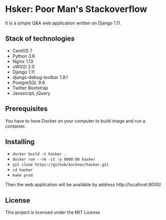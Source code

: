 Hsker: Poor Man's Stackoverflow
=====================

It is a simple Q&A web application written on Django 1.11.

## Stack of technologies ##

* CentOS 7
* Python 3.6
* Nginx 1.13
* uWSGI 2.0
* Django 1.11
* django-debug-toolbar 1.9.1
* PostgreSQL 9.6
* Twitter Bootstrap
* Javascript, jQuery

## Prerequisites

   You have to have Docker on your computer to build image and run a container.

## Installing

* `docker build -t hasker .`
* `docker run --rm -it -p 8000:80 hasker`
* `git clone https://github/kochnev/hasker.git` 
* `cd hasker`
* `make prod`

Then the web application will be available by address
http://localhost:8000/

## License

This project is licensed under the MIT License
